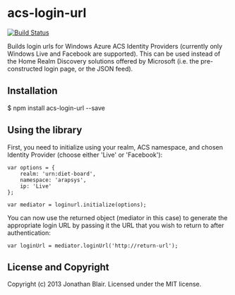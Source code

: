 # acs-login-url

[![Build Status](https://travis-ci.org/blairforce1/acs-login-url.png)](https://travis-ci.org/blairforce1/acs-login-url)

Builds login urls for Windows Azure ACS Identity Providers (currently only Windows Live and Facebook are supported). This can be used instead of the Home Realm Discovery solutions offered by Microsoft (i.e. the pre-constructed login page, or the JSON feed).

## Installation

$ npm install acs-login-url --save

## Using the library
First, you need to initialize using your realm, ACS namespace, and chosen Identity Provider (choose either 'Live' or 'Facebook'):

```
var options = {
	realm: 'urn:diet-board',
	namespace: 'arapsys',
	ip: 'Live'
};

var mediator = loginurl.initialize(options);
```

You can now use the returned object (mediator in this case) to generate the appropriate login URL by passing it the URL that you wish to return to after authentication:

```
var loginUrl = mediator.loginUrl('http://return-url');
```

## License and Copyright
Copyright (c) 2013 Jonathan Blair.
Licensed under the MIT license.